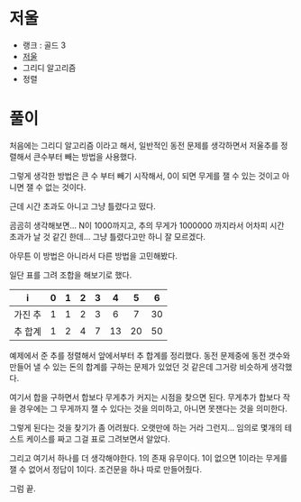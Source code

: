 # 저울

- 랭크 : 골드 3
- [저울](https://www.acmicpc.net/problem/2437)
- 그리디 알고리즘
- 정렬

# 풀이

처음에는 그리디 알고리즘 이라고 해서, 일반적인 동전 문제를 생각하면서 저울추를 정렬해서 큰수부터 빼는 방법을 사용했다.

그렇게 생각한 방법은 큰 수 부터 빼기 시작해서, 0이 되면 무게를 잴 수 있는 것이고 아니면 잴 수 없는 것이다.

근데 시간 초과도 아니고 그냥 틀렸다고 떴다.

곰곰히 생각해보면... N이 1000까지고, 추의 무게가 1000000 까지라서 어차피 시간 초과가 날 것 같긴 한데... 그냥 틀렸다고만 하니 잘 모르겠다.

아무튼 이 방법은 아니라서 다른 방법을 고민해봤다.

일단 표를 그려 조합을 해보기로 했다.

|i|0|1|2|3|4|5|6|
|:---:|:---:|:---:|:---:|:---:|:---:|:---:|:---:|
|가진 추|1|1|2|3|6|7|30|
|추 합계|1|2|4|7|13|20|50|

예제에서 준 추를 정렬해서 앞에서부터 추 합계를 정리했다. 동전 문제중에 동전 갯수와 만들어 낼 수 있는 돈의 합계를 구하는 문제가 있었던 것 같은데 그거랑 비슷하게 생각했다.

여기서 합을 구하면서 합보다 무게추가 커지는 시점을 찾으면 된다. 무게추가 합보다 작을 경우에는 그 무게까지 잴 수 있다는 것을 의미하고, 아니면 못잰다는 것을 의미한다.

그렇게 된다는 것을 찾기가 좀 어려웠다. 오랫만에 하는 거라 그런지... 임의로 몇개의 테스트 케이스를 짜고 그걸 표로 그려보면서 알았다.

그리고 여기서 하나를 더 생각해야한다. 1의 존재 유무이다. 1이 없으면 1이라는 무게를 잴 수 없어서 정답이 1이다. 조건문을 하나 따로 만들어줬다.

그럼 끝.
